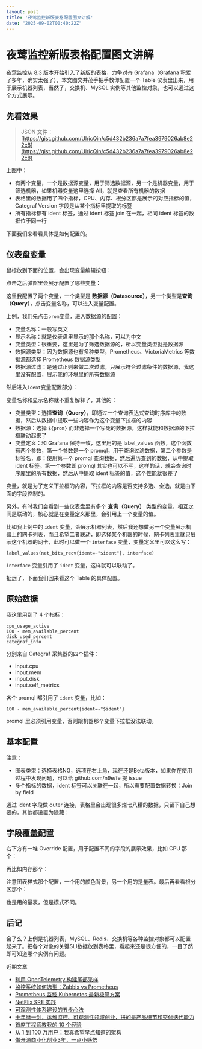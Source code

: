 ```yaml
---
layout: post
title: '夜莺监控新版表格配置图文讲解'
date: "2025-09-02T00:40:22Z"
---
```

夜莺监控新版表格配置图文讲解
==============

夜莺监控从 8.3 版本开始引入了新版的表格，力争对齐 Grafana（Grafana 积累了多年，确实太强了），本文图文并茂手把手教你配置一个 Table 仪表盘出来，用于展示机器列表，当然了，交换机、MySQL 实例等其他监控对象，也可以通过这个方式展示。

先看效果
----

> JSON 文件：[https://gist.github.com/UlricQin/c5d432b236a7a7fea3979026ab8e22c8](https://gist.github.com/UlricQin/c5d432b236a7a7fea3979026ab8e22c8)

上图中：

*   有两个变量，一个是数据源变量，用于筛选数据源，另一个是机器变量，用于筛选机器，如果机器变量这里选择 All，就是查看所有机器的数据
*   表格里的数据用了四个指标，CPU、内存、根分区都是展示的对应指标的值，Categraf Version 字段是从某个指标里提取的标签
*   所有指标都有 ident 标签，通过 ident 标签 join 在一起，相同 ident 标签的数据位于同一行

下面我们来看看具体是如何配置的。

仪表盘变量
-----

鼠标放到下面的位置，会出现变量编辑按钮：

点击之后弹窗里会展示配置了哪些变量：

这里我配置了两个变量，一个类型是 **数据源（Datasource）**，另一个类型是**查询（Query）**，点击变量名称，可以进入变量配置。

上例，我们先点击`prom`变量，进入数据源的配置：

*   变量名称：一般写英文
*   显示名称：就是仪表盘里显示的那个名称，可以为中文
*   变量类型：很重要，这里是为了筛选数据源的，所以变量类型就是数据源
*   数据源类型：因为数据源也有多种类型，Prometheus、VictoriaMetrics 等数据源都选择 Prometheus 数据源类型
*   数据源过滤：是通过正则来做二次过滤，只展示符合过滤条件的数据源，我这里没有配置，展示我的环境里的所有数据源

然后进入`ident`变量配置部分：

变量名称和显示名称就不重复解释了，其他的：

*   变量类型：选择**查询（Query）**，即通过一个查询表达式查询时序库中的数据，然后从数据中提取一些内容作为这个变量下拉框的内容
*   数据源：选择 `${prom}` 而非选择一个写死的数据源，这样就能和数据源的下拉框联动起来了
*   变量定义：和 Grafana 保持一致，这里用的是 label\_values 函数，这个函数有两个参数，第一个参数是一个 promql，用于查询过滤数据，第二个参数是标签名，即：使用第一个 promql 查询数据，然后遍历查到的数据，从中提取 ident 标签。第一个参数即 promql 其实也可以不写，这样的话，就会查询时序库里的所有数据，然后从中提取 ident 标签的值，这个性能就很差了

变量，就是为了定义下拉框的内容，下拉框的内容是否支持多选、全选，就是由下面的字段控制的。

另外，有时我们会看到一些仪表盘里有多个 **查询（Query）** 类型的变量，相互之间是联动的，核心就是在变量定义那里，会引用上一个变量的值。

比如我上例中的 `ident` 变量，会展示机器列表，然后我还想做另一个变量展示机器上的网卡列表，而且希望二者联动，即选择某个机器的时候，网卡列表里就只展示这个机器的网卡，此时可以做一个 `interface` 变量，变量定义里可以这么写：

    label_values(net_bits_recv{ident=~"$ident"}, interface)
    

`interface` 变量引用了 `ident` 变量，这样就可以联动了。

扯远了，下面我们回来看这个 Table 的具体配置。

原始数据
----

我这里用到了 4 个指标：

    cpu_usage_active
    100 - mem_available_percent
    disk_used_percent
    categraf_info
    

分别来自 Categraf 采集器的四个插件：

*   input.cpu
*   input.mem
*   input.disk
*   input.self\_metrics

各个 promql 都引用了 `ident` 变量，比如：

    100 - mem_available_percent{ident=~"$ident"}
    

promql 里必须引用变量，否则跟机器那个变量下拉框没法联动。

基本配置
----

注意：

*   图表类型：选择表格NG，选项在右上角，现在还是Beta版本，如果你在使用过程中发现问题，可以给 github.com/n9e/fe 提 issue
*   多个指标的数据，ident 标签可以关联在一起，所以需要配置数据转换：Join by field

通过 ident 字段做 outer 连接，表格里会出现很多烂七八糟的数据，只留下自己想要的，其他都设置为隐藏：

字段覆盖配置
------

右下方有一堆 Override 配置，用于配置不同的字段的展示效果，比如 CPU 那个：

再比如内存那个：

注意图表样式那个配置，一个用的颜色背景，另一个用的是量表。最后再看看根分区那个：

也是用的量表，但是模式不同。

后记
--

会了么？上例是机器列表，MySQL、Redis、交换机等各种监控对象都可以配置起来了。把各个对象的关键SLI数据放到表格里，看起来还是很方便的，一目了然即可知道哪个实例有问题。

近期文章

*   [利用 OpenTelemetry 构建尾部采样](https://mp.weixin.qq.com/s/oWmv_XXkYohBxOLBdMkJiQ)
*   [监控系统如何选型：Zabbix vs Prometheus](https://mp.weixin.qq.com/s/TrHfQ4ezS4YRq_GsdHgSCg)
*   [Prometheus 监控 Kubernetes 最新极简方案](https://mp.weixin.qq.com/s/tJHXecvDXrvkzoMSVNvj4g)
*   [NetFlix SRE 实践](https://mp.weixin.qq.com/s/5jDNDBkpt6n_zxdhnT3Tmw)
*   [可观测性体系建设的五步心法](https://mp.weixin.qq.com/s/sEZ3rNOOuVDrnY7RufrnoA)
*   [十年磨一剑，运维监控、可观测性领域创业，拼的是产品细节和交付迭代能力](https://mp.weixin.qq.com/s/yDj3CyrOOi1-RH7U_Of1wg)
*   [首席工程师教我的 10 个经验](https://mp.weixin.qq.com/s/clTymVF0YAKcufO-cQ0CeQ)
*   [从 1 到 100 万用户：我真希望早点知道的架构](https://mp.weixin.qq.com/s/JhJdF5OIAGT8wd8PgOX27A)
*   [做开源商业化创业3年，一点小感悟](https://mp.weixin.qq.com/s/rx1ty0xUQoEOv5CSh5749g)